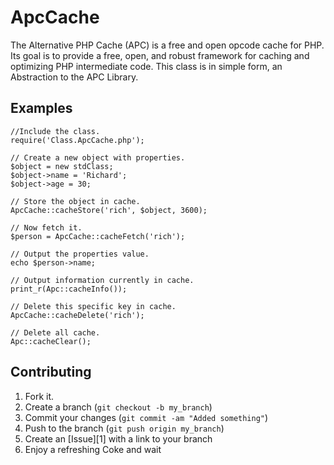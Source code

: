 ApcCache
=============

The Alternative PHP Cache (APC) is a free and open opcode cache for PHP. Its goal is to provide a
free, open, and robust framework for caching and optimizing PHP intermediate code. This class is in
simple form, an Abstraction to the APC Library.


Examples
-----------
    //Include the class.
    require('Class.ApcCache.php');

    // Create a new object with properties.
    $object = new stdClass;
    $object->name = 'Richard';
    $object->age = 30;

    // Store the object in cache.
    ApcCache::cacheStore('rich', $object, 3600);

    // Now fetch it.
    $person = ApcCache::cacheFetch('rich');

    // Output the properties value.
    echo $person->name;

    // Output information currently in cache.
    print_r(Apc::cacheInfo());

    // Delete this specific key in cache.
    ApcCache::cacheDelete('rich');

    // Delete all cache.
    Apc::cacheClear();


Contributing
------------

1. Fork it.
2. Create a branch (`git checkout -b my_branch`)
3. Commit your changes (`git commit -am "Added something"`)
4. Push to the branch (`git push origin my_branch`)
5. Create an [Issue][1] with a link to your branch
6. Enjoy a refreshing Coke and wait
